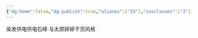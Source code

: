 ```yaml
---
{"dg-home":false,"dg-publish":true,"aliases":["33"],"cssclasses":["2"],"tags":null,"dg-note-icon":"4","permalink":"/采矿技术/重点注意/巷道贯通 1 1 1/","dgPassFrontmatter":true,"noteIcon":"4","created":"2024-06-29T18:00:20.664+08:00","updated":"2024-06-29T18:00:23.301+08:00"}
---
```


染发供电供电石峰
与太原婷婷干货风格